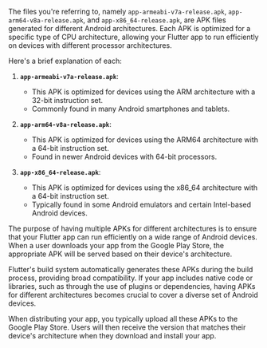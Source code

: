 The files you're referring to, namely `app-armeabi-v7a-release.apk`, `app-arm64-v8a-release.apk`, and `app-x86_64-release.apk`, are APK files generated for different Android architectures. Each APK is optimized for a specific type of CPU architecture, allowing your Flutter app to run efficiently on devices with different processor architectures.

Here's a brief explanation of each:

1. **`app-armeabi-v7a-release.apk`**:
   - This APK is optimized for devices using the ARM architecture with a 32-bit instruction set.
   - Commonly found in many Android smartphones and tablets.

2. **`app-arm64-v8a-release.apk`**:
   - This APK is optimized for devices using the ARM64 architecture with a 64-bit instruction set.
   - Found in newer Android devices with 64-bit processors.

3. **`app-x86_64-release.apk`**:
   - This APK is optimized for devices using the x86_64 architecture with a 64-bit instruction set.
   - Typically found in some Android emulators and certain Intel-based Android devices.

The purpose of having multiple APKs for different architectures is to ensure that your Flutter app can run efficiently on a wide range of Android devices. When a user downloads your app from the Google Play Store, the appropriate APK will be served based on their device's architecture.

Flutter's build system automatically generates these APKs during the build process, providing broad compatibility. If your app includes native code or libraries, such as through the use of plugins or dependencies, having APKs for different architectures becomes crucial to cover a diverse set of Android devices.

When distributing your app, you typically upload all these APKs to the Google Play Store. Users will then receive the version that matches their device's architecture when they download and install your app.